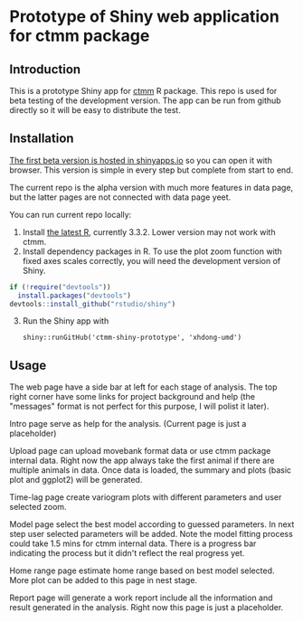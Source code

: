 # Prototype of Shiny web application for ctmm package

## Introduction

This is a prototype Shiny app for [ctmm](https://cran.r-project.org/web/packages/ctmm/index.html) R package. This repo is used for beta testing of the development version. The app can be run from github directly so it will be easy to distribute the test.

## Installation

[The first beta version is hosted in shinyapps.io](https://ctmm.shinyapps.io/dashboard1/) so you can open it with browser. This version is simple in every step but complete from start to end.

The current repo is the alpha version with much more features in data page, but the latter pages are not connected with data page yeet.

You can run current repo locally:

1. Install [the latest R](https://www.r-project.org/), currently 3.3.2. Lower version may not work with ctmm.
2. Install dependency packages in R. To use the plot zoom function with fixed axes scales correctly, you will need the development version of Shiny.
	
```r
if (!require("devtools"))
  install.packages("devtools")
devtools::install_github("rstudio/shiny")
```

3. Run the Shiny app with

	`shiny::runGitHub('ctmm-shiny-prototype', 'xhdong-umd')`
	
	
## Usage

The web page have a side bar at left for each stage of analysis. The top right corner have some links for project background and help (the "messages" format is not perfect for this purpose, I will polist it later).

Intro page serve as help for the analysis. (Current page is just a placeholder)

Upload page can upload movebank format data or use ctmm package internal data. Right now the app always take the first animal if there are multiple animals in data. Once data is loaded, the summary and plots (basic plot and ggplot2) will be generated.

Time-lag page create variogram plots with different parameters and user selected zoom.

Model page select the best model according to guessed parameters. In next step user selected parameters will be added. Note the model fitting process could take 1.5 mins for ctmm internal data. There is a progress bar indicating the process but it didn't reflect the real progress yet.

Home range page estimate home range based on best model selected. More plot can be added to this page in nest stage.

Report page will generate a work report include all the information and result generated in the analysis. Right now this page is just a placeholder.
